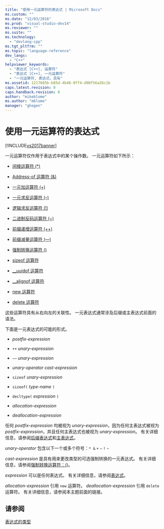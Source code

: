 ```yaml
---
title: "使用一元运算符的表达式 | Microsoft Docs"
ms.custom: ""
ms.date: "12/03/2016"
ms.prod: "visual-studio-dev14"
ms.reviewer: ""
ms.suite: ""
ms.technology: 
  - "devlang-cpp"
ms.tgt_pltfrm: ""
ms.topic: "language-reference"
dev_langs: 
  - "C++"
helpviewer_keywords: 
  - "表达式 [C++], 运算符"
  - "表达式 [C++], 一元运算符"
  - "一元运算符, 表达式，具有"
ms.assetid: 1217685b-b85d-4b48-9ff4-d90f56a26c1b
caps.latest.revision: 8
caps.handback.revision: 8
author: "mikeblome"
ms.author: "mblome"
manager: "ghogen"
---
```

# 使用一元运算符的表达式
[!INCLUDE[vs2017banner](../assembler/inline/includes/vs2017banner.md)]

一元运算符仅作用于表达式中的某个操作数。  一元运算符如下所示：  
  
-   [间接运算符 \(\*\)](../cpp/indirection-operator-star.md)  
  
-   [Address\-of 运算符 \(&\)](../cpp/address-of-operator-amp.md)  
  
-   [一元加运算符 \(\+\)](../cpp/unary-plus-and-negation-operators-plus-and.md)  
  
-   [一元求反运算符 \(–\)](../misc/unary-negation-operator.md)  
  
-   [逻辑求反运算符 \(\!\)](../cpp/logical-negation-operator-exclpt.md)  
  
-   [二进制反码运算符 \(~\)](../cpp/one-s-complement-operator-tilde.md)  
  
-   [前缀递增运算符 \(\+\+\)](../cpp/prefix-increment-and-decrement-operators-increment-and-decrement.md)  
  
-   [前缀减量运算符 \(––\)](../cpp/prefix-increment-and-decrement-operators-increment-and-decrement.md)  
  
-   [强制转换运算符 \(\)](../cpp/cast-operator-parens.md)  
  
-   [sizeof 运算符](../cpp/sizeof-operator.md)  
  
-   [\_\_uuidof 运算符](../cpp/uuidof-operator.md)  
  
-   [\_\_alignof 运算符](../cpp/alignof-operator.md)  
  
-   [new 运算符](../cpp/new-operator-cpp.md)  
  
-   [delete 运算符](../cpp/delete-operator-cpp.md)  
  
 这些运算符具有从右向左的关联性。  一元表达式通常涉及后缀或主表达式前面的语法。  
  
 下面是一元表达式的可能的形式。  
  
-   *postfix\-expression*  
  
-   `++` *unary\-expression*  
  
-   `––` *unary\-expression*  
  
-   *unary\-operator* *cast\-expression*  
  
-   `sizeof` *unary\-expression*  
  
-   `sizeof(` *type\-name* `)`  
  
-   `decltype(` *expression* `)`  
  
-   *allocation\-expression*  
  
-   *deallocation\-expression*  
  
 任何 *postfix\-expression* 均被视为 *unary\-expression*，因为任何主表达式被视为 *postfix\-expression*，并且任何主表达式也被视为 *unary\-expression*。  有关详细信息，请参阅[后缀表达式](../cpp/postfix-expressions.md)和[主表达式](../cpp/primary-expressions.md)。  
  
 *unary\-operator* 包含以下一个或多个符号：`* &` `+` `–` `!` `~`  
  
 *cast\-expression* 是具有用来更改类型的可选强制转换的一元表达式。  有关详细信息，请参阅[强制转换运算符：\(\)](../cpp/cast-operator-parens.md)。  
  
 *expression* 可以是任何表达式。  有关详细信息，请参阅[表达式](../cpp/expressions-cpp.md)。  
  
 *allocation\-expression* 引用 `new` 运算符。  *deallocation\-expression* 引用 `delete` 运算符。  有关详细信息，请参阅本主题前面的链接。  
  
## 请参阅  
 [表达式的类型](../cpp/types-of-expressions.md)